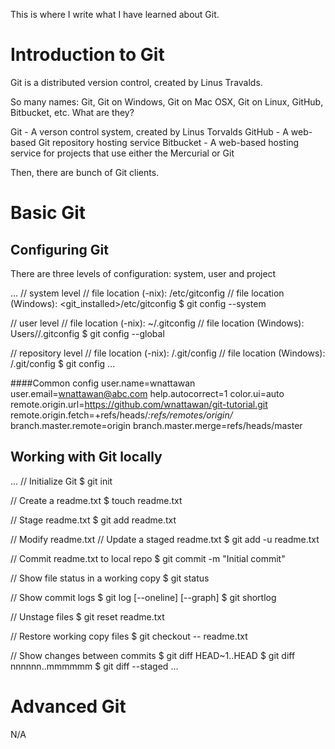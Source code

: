 This is where I write what I have learned about Git.

Introduction to Git
===================

Git is a distributed version control, created by Linus Travalds.

So many names: Git, Git on Windows, Git on Mac OSX, Git on Linux, GitHub, Bitbucket, etc. What are they?

Git - A verson control system, created by Linus Torvalds
GitHub - A web-based Git repository hosting service
Bitbucket - A web-based hosting service for projects that use either the Mercurial or Git

Then, there are bunch of Git clients. 

Basic Git
=========

Configuring Git
---------------

There are three levels of configuration: system, user and project

...
// system level
// file location (-nix): /etc/gitconfig
// file location (Windows): <git_installed>/etc/gitconfig
$ git config --system

// user level
// file location (-nix): ~/.gitconfig
// file location (Windows): Users/<name>/.gitconfig
$ git config --global

// repository level 
// file location (-nix): <repo>/.git/config
// file location (Windows): <repo>/.git/config
$ git config
...

####Common config
user.name=wnattawan
user.email=wnattawan@abc.com
help.autocorrect=1
color.ui=auto
remote.origin.url=https://github.com/wnattawan/git-tutorial.git
remote.origin.fetch=+refs/heads/*:refs/remotes/origin/*
branch.master.remote=origin
branch.master.merge=refs/heads/master

Working with Git locally
------------------------
...
// Initialize Git
$ git init

// Create a readme.txt
$ touch readme.txt

// Stage readme.txt
$ git add readme.txt

// Modify readme.txt
// Update a staged readme.txt
$ git add -u readme.txt

// Commit readme.txt to local repo
$ git commit -m "Initial commit"

// Show file status in a working copy
$ git status

// Show commit logs
$ git log [--oneline] [--graph]
$ git shortlog

// Unstage files
$ git reset readme.txt	

// Restore working copy files
$ git checkout -- readme.txt

// Show changes between commits
$ git diff HEAD~1..HEAD
$ git diff nnnnnn..mmmmmm
$ git diff --staged
...

Advanced Git
============
N/A
